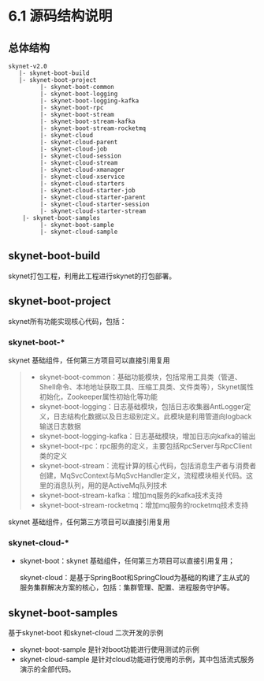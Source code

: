 # 6.1 源码结构说明

## 总体结构

```text
skynet-v2.0
   |- skynet-boot-build
   |- skynet-boot-project
         |- skynet-boot-common 
         |- skynet-boot-logging
         |- skynet-boot-logging-kafka
         |- skynet-boot-rpc
         |- skynet-boot-stream
         |- skynet-boot-stream-kafka
         |- skynet-boot-stream-rocketmq
         |- skynet-cloud
         |- skynet-cloud-parent
         |- skynet-cloud-job
         |- skynet-cloud-session
         |- skynet-cloud-stream
         |- skynet-cloud-xmanager
         |- skynet-cloud-xservice
         |- skynet-cloud-starters
         |- skynet-cloud-starter-job
         |- skynet-cloud-starter-parent
         |- skynet-cloud-starter-session
         |- skynet-cloud-starter-stream
    |- skynet-boot-samples
         |- skynet-boot-sample
         |- skynet-cloud-sample
```

## skynet-boot-build

skynet打包工程，利用此工程进行skynet的打包部署。

## skynet-boot-project

skynet所有功能实现核心代码，包括：

### skynet-boot-\*

skynet 基础组件，任何第三方项目可以直接引用复用

> * skynet-boot-common：基础功能模块，包括常用工具类（管道、Shell命令、本地地址获取工具、压缩工具类、文件类等），Skynet属性初始化，Zookeeper属性初始化等功能
> * skynet-boot-logging：日志基础模块，包括日志收集器AntLogger定义，日志结构化数据以及日志级别定义。此模块是利用管道向logback输送日志数据
> * skynet-boot-logging-kafka：日志基础模块，增加日志向kafka的输出
> * skynet-boot-rpc：rpc服务的定义，主要包括RpcServer与RpcClient类的定义
> * skynet-boot-stream：流程计算的核心代码，包括消息生产者与消费者创建，MqSvcContext与MqSvcHandler定义，流程模块相关代码。这里的消息队列，用的是ActiveMq队列技术
> * skynet-boot-stream-kafka：增加mq服务的kafka技术支持
> * skynet-boot-stream-rocketmq：增加mq服务的rocketmq技术支持

skynet 基础组件，任何第三方项目可以直接引用复用

### skynet-cloud-\*

* skynet-boot：skynet 基础组件，任何第三方项目可以直接引用复用；

  skynet-cloud：是基于SpringBoot和SpringCloud为基础的构建了主从式的服务集群解决方案的核心，包括：集群管理、配置、进程服务守护等。

## **skynet-boot-samples**

 基于skynet-boot 和skynet-cloud 二次开发的示例  

* skynet-boot-sample 是针对boot功能进行使用测试的示例
* skynet-cloud-sample 是针对cloud功能进行使用的示例，其中包括流式服务演示的全部代码。



